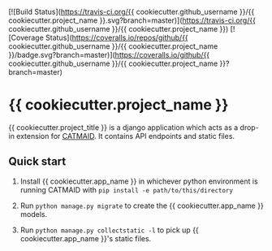 [![Build Status](https://travis-ci.org/{{ cookiecutter.github_username }}/{{ cookiecutter.project_name }}.svg?branch=master)](https://travis-ci.org/{{ cookiecutter.github_username }}/{{ cookiecutter.project_name }})
[![Coverage Status](https://coveralls.io/repos/github/{{ cookiecutter.github_username }}/{{ cookiecutter.project_name }}/badge.svg?branch=master)](https://coveralls.io/github/{{ cookiecutter.github_username }}/{{ cookiecutter.project_name }}?branch=master)

# {{ cookiecutter.project_name }}

{{ cookiecutter.project_title }} is a django application which acts as a drop-in
extension for [CATMAID](http://www.catmaid.org). It contains API
endpoints and static files.

## Quick start

1. Install {{ cookiecutter.app_name }} in whichever python environment is running
CATMAID with `pip install -e path/to/this/directory`

2. Run `python manage.py migrate` to create the {{ cookiecutter.app_name }} models.

3. Run `python manage.py collectstatic -l` to pick up
{{ cookiecutter.app_name }}'s static files.
